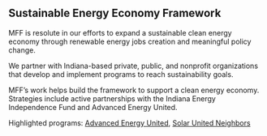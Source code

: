 ## Sustainable Energy Economy Framework

MFF is resolute in our efforts to expand a sustainable clean energy economy through renewable energy jobs creation and meaningful policy change.

We partner with Indiana-based private, public, and nonprofit organizations that develop and implement programs to reach sustainability goals.

MFF’s work helps build the framework to support a clean energy economy. Strategies include active partnerships with the Indiana Energy Independence Fund and Advanced Energy United.

Highlighted programs: <a class="link" target=”_blank” href="https://advancedenergyunited.org/">Advanced Energy United</a>, <a class="link" target=”_blank” href="https://www.solarunitedneighbors.org/">Solar United Neighbors</a>
